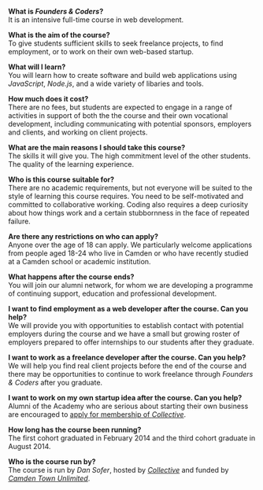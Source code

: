 **What is *Founders & Coders*?**  
It is an intensive full-time course in web development.

**What is the aim of the course?**    
To give students sufficient skills to seek freelance projects, to find employment, or to work on their own web-based startup.

**What will I learn?**  
You will learn how to create software and build web applications using *JavaScript*, *Node.js*, and a wide variety of libaries and tools.

**How much does it cost?**  
There are no fees, but students are expected to engage in a range of activities in support of both the the course and their own vocational development, including communicating with potential sponsors, employers and clients, and working on client projects.

**What are the main reasons I should take this course?**    
The skills it will give you. The high commitment level of the other students. The quality of the learning experience.

**Who is this course suitable for?**  
There are no academic requirements, but not everyone will be suited to the style of learning this course requires. You need to be self-motivated and committed to collaborative working. Coding also requires a deep curiosity about how things work and a certain stubbornness in the face of repeated failure.

**Are there any restrictions on who can apply?**  
Anyone over the age of 18 can apply. We particularly welcome applications from people aged 18-24 who live in Camden or who have recently studied at a Camden school or academic institution.

**What happens after the course ends?**  
You will join our alumni network, for whom we are developing a programme of continuing support, education and professional development. 

**I want to find employment as a web developer after the course. Can you help?**    
We will provide you with opportunities to establish contact with potential employers during the course and we have a small but growing roster of employers prepared to offer internships to our students after they graduate.

**I want to work as a freelance developer after the course. Can you help?**    
We will help you find real client projects before the end of the course and there may be opportunities to continue to work freelance through *Founders & Coders* after you graduate.

**I want to work on my own startup idea after the course. Can you help?**  
Alumni of the Academy who are serious about starting their own business are encouraged to [apply for membership of *Collective*](http://camdencollective.co.uk/hubs/).

**How long has the course been running?**    
The first cohort graduated in February 2014 and the third cohort graduate in August 2014.

**Who is the course run by?**    
The course is run by *Dan Sofer*, hosted by [*Collective*](http://camdencollective.co.uk/) and funded by [*Camden Town Unlimited*](http://www.camdentownunlimited.com/).